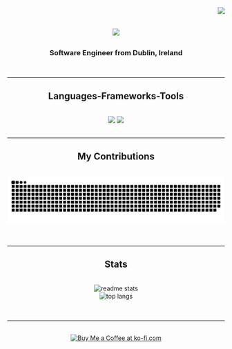 <img align="right" src="https://visitor-badge.laobi.icu/badge?page_id=joyelsebastian.joyelsebastian" />
<h1 align="center">
    <img src="https://readme-typing-svg.herokuapp.com/?font=Righteous&size=35&center=true&vCenter=true&width=500&height=70&duration=4000&lines=Hi+There!+👋;+I'm+Joyel+Sebastian!;" />
</h1>
<h3 align="center">Software Engineer from Dublin, Ireland</h3>
<br/>
<hr/>
 <h2 align="center">Languages-Frameworks-Tools</h2>
<br/>
<div align="center">
  <img src="https://skillicons.dev/icons?i=bootstrap,html,css,vscode,github,git,r" />
  <img src="https://skillicons.dev/icons?i=nodejs,python,javascript,mongodb,c,java,mysql,spring,aws,django" /><br>
</div>
<br/>
<hr/>
<div align="center">
  <h2>My Contributions</h2>
  <br>
  <img alt="snake eating my contributions" src="https://raw.githubusercontent.com/joyelsebastian/joyelsebastian/output/github-contribution-grid-snake.svg" />
  <br/><br/><br/>
</div>
<hr/>
<h2 align="center">Stats</h2>
<br>
<div align=center>
  <img width=390 src="https://github-readme-streak-stats.herokuapp.com/?user=joyelsebastian&theme=neon&hide_border=false" alt="readme stats" />
  <br/>
  <img width=390 align="center" src="https://github-readme-stats.vercel.app/api/top-langs/?username=joyelsebastian&theme=neon&hide_border=false&include_all_commits=true&count_private=false&layout=compact" alt="top langs" />
</div>
<br/>
<br/>
<hr/>

<br/>

<div align="center">
<a href='https://buymeacoffee.com/joyelsebastian' target='_blank'><img height='64' style='border:0px;height:64px;' src='https://storage.ko-fi.com/cdn/kofi1.png?v=3' border='0' alt='Buy Me a Coffee at ko-fi.com' /></a>
</div>

<br/>
